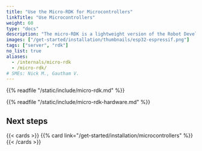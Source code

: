 ```yaml
---
title: "Use the Micro-RDK for Microcontrollers"
linkTitle: "Use Microcontrollers"
weight: 60
type: "docs"
description: "The micro-RDK is a lightweight version of the Robot Development Kit which can run on resource-limited embedded systems."
images: ["/get-started/installation/thumbnails/esp32-espressif.png"]
tags: ["server", "rdk"]
no_list: true
aliases:
  - /internals/micro-rdk
  - /micro-rdk/
# SMEs: Nick M., Gautham V.
---
```


{{% readfile "/static/include/micro-rdk.md" %}}

{{% readfile "/static/include/micro-rdk-hardware.md" %}}

## Next steps

{{< cards >}}
{{% card link="/get-started/installation/microcontrollers" %}}
{{< /cards >}}
